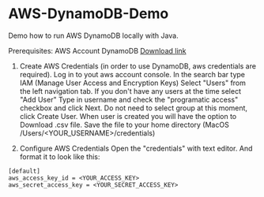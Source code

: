 # AWS-DynamoDB-Demo

Demo how to run AWS DynamoDB locally with Java.

Prerequisites:
AWS Account
DynamoDB [Download link](http://docs.aws.amazon.com/amazondynamodb/latest/developerguide/DynamoDBLocal.html)

1. Create AWS Credentials (in order to use DynamoDB, aws credentials are required).
Log in to yout aws account console.
In the search bar type IAM (Manage User Access and Encryption Keys)
Select "Users" from the left navigation tab.
If you don't have any users at the time select "Add User"
Type in username and check the "programatic access" checkbox and click Next.
Do not need to select group at this moment, click Create User.
When user is created you will have the option to Download .csv file. 
Save the file to your home directory (MacOS /Users/<YOUR_USERNAME>/credentials)

2. Configure AWS Credentials 
Open the "credentials" with text editor.
And format it to look like this: 
```
[default]
aws_access_key_id = <YOUR_ACCESS_KEY>
aws_secret_access_key = <YOUR_SECRET_ACCESS_KEY>
```



